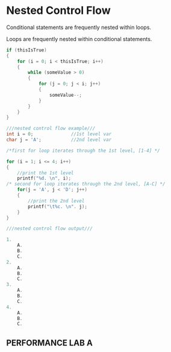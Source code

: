 # Nested Control Flow

Conditional statements are frequently nested within loops.

Loops are frequently nested within conditional statements.
```c
if (thisIsTrue)
{
    for (i = 0; i < thisIsTrue; i++)
    {
        while (someValue > 0)
        {
            for (j = 0; j < i; j++)
            {
                someValue--;
            }
        }
    }
}

///nested control flow example///
int i = 0;              //1st level var
char j = 'A';           //2nd level var

/*first for loop iterates through the 1st level, [1-4] */

for (i = 1; i <= 4; i++)
{
    //print the 1st level
    printf("%d. \n", i);
/* second for loop iterates through the 2nd level, [A-C] */
    for(j = 'A', j < 'D'; j++)
    {
        //print the 2nd level
        printf("\t%c. \n". j);
    }
}

///nested control flow output///

1.
    A.
    B.
    C.
2.
    A.
    B.
    C.
3.
    A.
    B.
    C.
4.
    A.
    B.
    C.
```
## PERFORMANCE LAB A